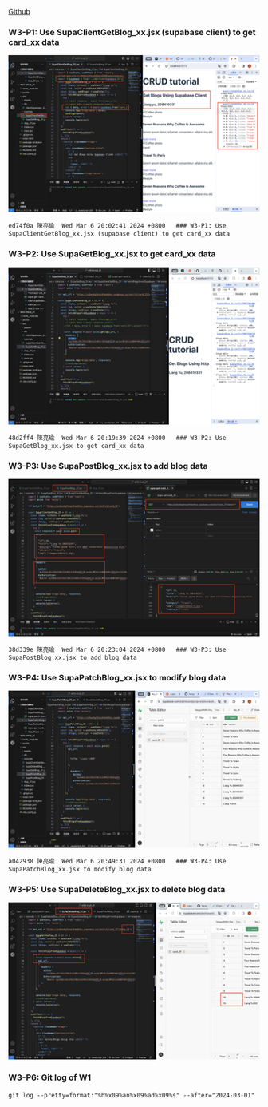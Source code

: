 [Github](https://github.com/liangyu9103/1122-wp2-2N_31.git)

### W3-P1: Use SupaClientGetBlog_xx.jsx (supabase client) to get card_xx data

![](w3-p1.png)

```
ed74f0a 陳亮瑜  Wed Mar 6 20:02:41 2024 +0800   ### W3-P1: Use SupaClientGetBlog_xx.jsx (supabase client) to get card_xx data

```

### W3-P2: Use SupaGetBlog_xx.jsx to get card_xx data

![](w3-p2.png)

```
48d2ff4 陳亮瑜  Wed Mar 6 20:19:39 2024 +0800   ### W3-P2: Use SupaGetBlog_xx.jsx to get card_xx data
```

### W3-P3: Use SupaPostBlog_xx.jsx to add blog data

![](w3-p3.png)

```
38d339e 陳亮瑜  Wed Mar 6 20:23:04 2024 +0800   ### W3-P3: Use SupaPostBlog_xx.jsx to add blog data
```

### W3-P4: Use SupaPatchBlog_xx.jsx to modify blog data

![](w3-p4.png)

```
a042938 陳亮瑜  Wed Mar 6 20:49:31 2024 +0800   ### W3-P4: Use SupaPatchBlog_xx.jsx to modify blog data
```

### W3-P5: Use SupaDeleteBlog_xx.jsx to delete blog data

![](w3-p5.png)

### W3-P6: Git log of W1

```
git log --pretty=format:"%h%x09%an%x09%ad%x09%s" --after="2024-03-01"
```
